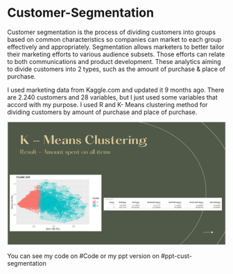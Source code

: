 # Customer-Segmentation
Customer segmentation is the process of dividing customers into groups based on common characteristics so companies can market to each group effectively and appropriately. Segmentation allows marketers to better tailor their marketing efforts to various audience subsets. Those efforts can relate to both communications and product development.  These analytics aiming to divide customers into 2 types, such as the amount of purchase & place of purchase.

I used marketing data from Kaggle.com and updated it 9 months ago. There are 2.240 customers and 28 variables, but I just used some variables that accord with my purpose. I used R and K- Means clustering method for dividing customers by amount of purchase and place of purchase.

![alt text](https://github.com/irsyadnrs/Customer-Segmentation/blob/main/capt%201.PNG)

You can see my code on #Code or my ppt version on #ppt-cust-segmentation
